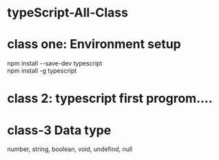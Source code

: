 # typeScript-All-Class
# class one: Environment setup
  npm install --save-dev typescript  
  npm install -g typescript  
  # class 2: typescript first progrom....  
  # class-3 Data type  
  number, string, boolean, void, undefind, null